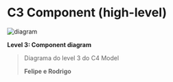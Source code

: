 # C3 Component (high-level)

![diagram](https://www.plantuml.com/plantuml/svg/0/hLRTRjis5Butu7TWSrCNc2kissvsCTIMdDP0_BFONR0hWvOOcoj5gYHbnnlwDBlOW_J5TaYAakp8YWqq21BodFDzvuyyr7kbiTHvohgTRkSr_4Qp48rZmHKQ_9rB0fAjrfdwDGWsL6_pzTjOf476C3UWlj89e-l0clRdHlffScUeNb4UipmXoACbthzr3BaY4XnemhKbmucacEzOdkL1-7F94Z2iYT8WMaKaO-AG6a1cGtsLa4VA2Of6Vup3sNHnWHUTP-3efofq2jh-8rZqLIOfk0fIh3IHGK9sHgSgDxUpwNBmC5hC9gFlwidAy9ueaPB-BxMY-Rm2p3SvmzAd_Kp_5zxXiyhieBU2drMdWcz4iZwlLr_O2dBRaMV-QmK9JFhgrE3bAhKVeK0IHh0YmRl-Zq52uHXOVIZIjCoewe_LpK7u_VrMEUMILOu2Y2JBDN7msvp7cZuhzJ4YmXglWLhvL5GgLBI-1dDF8AGGnrjo3MhnXNd9DJ2_lHLoBfJU0D7lTwq4OwYov4JF7fTRoZS5prWiF-RjQJwGeWzXDBtC41Q3B6kF9e6MKtrmW04qQ4SYAaciXJmCtuMju8bOKrPqToeqVQGnDXs6JDIBDTX8QrjK7ouGZSamL-MnlHlyEVkqN3sCbnzNTwCFesdKUzFjpE4Q2TwB6OMuoG_e9dIh6rWMGiJ41YS2SOnmnY2a60kZjbVm1ZWM1vWhQI_ROv3E7mP6IPvCLp0pwsAS6DDkvqnTUjZA4p0VvERQW9zl_ttxrte2lG7V4xQwSsugQsGqleszEE4cXsXgO5QApCPw7fc30gDGaTLGv3p1yj23xGvo0-DYTVC6_TFj85JhTmzdrB3Dn-WUdWR3d0d140mSqBnMZhs0L9Ub9ytIH6Ds1cLrnXeXbuebzcR8yxXoLZ726S3G0Z4CBPdRe3vQ6mCY3yWEcYVjGZSCn-5x_C2cuGbkN4ekd0BWfqC9YTPWDHLmburveHvwZFjhKecEdHp1TPmvmDVcz4YSsin6uGII6l6DcQqXf2IXnXEHv8nSaIomkJnRw5fJ1m8RzWjuR-z9J1NkI--UfCYzviVD9MC8Ax20lzLHXGq2ROtJXrFQezPQPdY3pGUBEojplxkYVYM3g-87-1hQumCgnKsrQvpP5PEjXBSn-CgeNhtenFSnlZrlk63nPyf3yq_asjqKi-bJZWBabg2uvjOSKnQNfu7pyegSK5vSbwPGchZQQyIB1mMcjwtFjDgVBSjfKMeShY2Uf1pLjKeK0OoUT1qtmPHDiFnCD3pM05ZkAMCMQZGezQfsbiLaOOf7LOQboAJ5W-oe2QSlQ1q_pzMshZSp7KJLLQmhgplvjJRfgoUsfygbUQnoLT4KHiW8WS7YYwRw5zSzc_OJqZzoaNlat6Dseh52zoATQ71zz0xEMpGTx2R3SfIMIgy-FGOjxJqXRa6wbbvktz32Mg3FiqHz-FaDLRs2zwi-SPhqn-wRB5oHdcaWWAeH3TfkvptX2NoP_Gy0)

**Level 3: Component diagram**

> Diagrama do level 3 do C4 Model
> 
> **Felipe e Rodrigo**